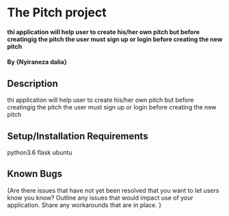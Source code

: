 # The Pitch project
####  thi application will help user to create his/her own pitch but before creatingig the pitch the user must sign up or login before creating the new pitch
#### By **{Nyiraneza dalia}**
## Description
  thi application will help user to create his/her own pitch but before creatingig the pitch the user must sign up or login before creating the new pitch
  ## Setup/Installation Requirements
 python3.6
 flask
 ubuntu
 ## Known Bugs
{Are there issues that have not yet been resolved that you want to let users know you know? Outline any issues that would impact use of your application. Share any workarounds that are in place. }